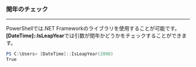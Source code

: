 ### 閏年のチェック

---

PowerShellでは.NET Frameworkのライブラリを使用することが可能です。
**[DateTime]::IsLeapYear**では引数が閏年かどうかをチェックすることができます。

```powershell
PS C:\Users> [DateTime]::IsLeapYear(2008)
True
```
